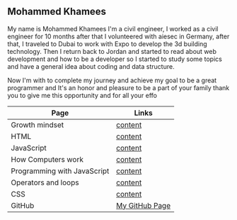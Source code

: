 ## Mohammed Khamees

My name is Mohammed Khamees I'm a civil engineer, I worked as a civil engineer for 10 months after that I volunteered with aiesec in Germany,
after that, I traveled to Dubai to work with Expo to develop the 3d building technology.
Then I return back to Jordan and started to read about web development and how to be a developer so I started to study some topics and have a general idea about coding and data structure.

Now I'm with to complete my journey and achieve my goal to be a great programmer and It's an honor and pleasure to be a part of your family thank you to give me this opportunity and for all your effo

| Page                        | Links                                                                   |
| --------------------------- | ----------------------------------------------------------------------- |
| Growth mindset              | [content](https://mohammed-khamees.github.io/reading-notes/Read1)       |
| HTML                        | [content](https://mohammed-khamees.github.io/reading-notes/ReadHtml)    |
| JavaScript                  | [content](https://mohammed-khamees.github.io/reading-notes/ReadJS)      |
| How Computers work          | [content](https://mohammed-khamees.github.io/reading-notes/ReadHCW)     |
| Programming with JavaScript | [content](https://mohammed-khamees.github.io/reading-notes/ReadPwJS)    |
| Operators and loops         | [content](https://mohammed-khamees.github.io/reading-notes/ReadOALoops) |
| CSS                         | [content](https://mohammed-khamees.github.io/reading-notes/ReadCSS) |
| GitHub                      | [My GitHub Page](https://github.com/mohammed-khamees)                   |
